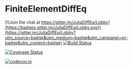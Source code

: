 # FiniteElementDiffEq

[![Join the chat at https://gitter.im/JuliaDiffEq/Lobby](https://badges.gitter.im/JuliaDiffEq/Lobby.svg)](https://gitter.im/JuliaDiffEq/Lobby?utm_source=badge&utm_medium=badge&utm_campaign=pr-badge&utm_content=badge)
[![Build Status](https://travis-ci.org/ChrisRackauckas/FiniteElementDiffEq.jl.svg?branch=master)](https://travis-ci.org/ChrisRackauckas/FiniteElementDiffEq.jl)

[![Coverage Status](https://coveralls.io/repos/ChrisRackauckas/FiniteElementDiffEq.jl/badge.svg?branch=master&service=github)](https://coveralls.io/github/ChrisRackauckas/FiniteElementDiffEq.jl?branch=master)

[![codecov.io](http://codecov.io/github/ChrisRackauckas/FiniteElementDiffEq.jl/coverage.svg?branch=master)](http://codecov.io/github/ChrisRackauckas/FiniteElementDiffEq.jl?branch=master)

